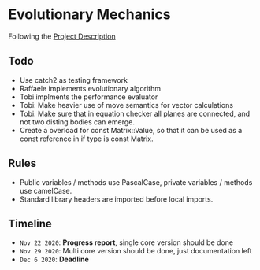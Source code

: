 # Evolutionary Mechanics

Following the [Project Description](latex/sources/ProjectDescription.md)

## Todo

- Use catch2 as testing framework
- Raffaele implements evolutionary algorithm
- Tobi implments the performance evaluator
- Tobi: Make heavier use of move semantics for vector calculations
- Tobi: Make sure that in equation checker all planes are connected, and not two disting bodies can emerge.
- Create a overload for const Matrix::Value, so that it can be used as a const reference in if type is const Matrix.

## Rules

- Public variables / methods use PascalCase, private variables / methods use camelCase.
- Standard library headers are imported before local imports.

## Timeline

- `Nov 22 2020`: **Progress report**, single core version should be done
- `Nov 29 2020`: Multi core version should be done, just documentation left
- `Dec 6 2020`: **Deadline**
